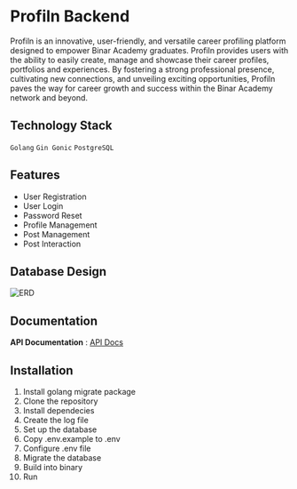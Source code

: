 # Profiln Backend

Profiln is an innovative, user-friendly, and versatile career profiling platform designed to empower Binar Academy graduates. Profiln provides users with the ability to easily create, manage and showcase their career profiles, portfolios and experiences. By fostering a strong professional presence, cultivating new connections, and unveiling exciting opportunities, Profiln paves the way for career growth and success within the Binar Academy network and beyond.

## Technology Stack
`Golang` `Gin Gonic` `PostgreSQL`

## Features
- User Registration
- User Login
- Password Reset
- Profile Management
- Post Management
- Post Interaction

## Database Design
![ERD](ERD_Profiln.png)

## Documentation
**API Documentation** : [API Docs](Profiln.postman_collection.json)

## Installation
1. Install golang migrate package
2. Clone the repository
3. Install dependecies
4. Create the log file
5. Set up the database
6. Copy .env.example to .env
7. Configure .env file
8. Migrate the database
9. Build into binary
10. Run
